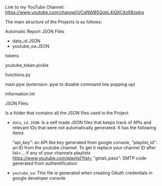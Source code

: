 Link to my YouTube Channel: https://www.youtube.com/channel/UCeNWB5QgkL4iQXCAz68zpbg

The main structure of the Projects is as follows:

Automatic Report
JSON Files
- data_id.JSON
- youtube_oa.JSON

tokens

youtube_token.pickle 

functions.py

main.pyw (extension .pyw to disable command line popping up)

information.txt



JSON Files:

Is a folder that contains all the JSON files used in the Project

- `data_id.JSON`:
Is a self made JSON files that keeps track of APIs and relevant IDs that were
not automatically generated. It has the following items

    "api_key": an API like key generated from google console,
    "playlist_id": an ID from the youtube channel. To get it replace your channel ID after list=... if any of your channels playlists https://www.youtube.com/playlist?list=
    "gmail_pass": SMTP code generated from authentification


- `youtube_oa`:
This file is generated when creating OAuth credentials in google developer console
